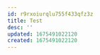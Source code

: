 ```yaml
---
id: r9rxoiurqlu755f433qfz3z
title: Test
desc: ''
updated: 1675491022120
created: 1675491022120
---
```

